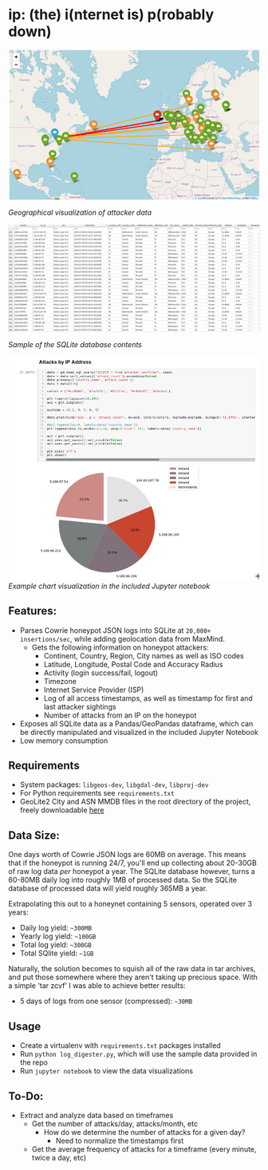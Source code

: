 # ip: (the) i(nternet is) p(robably down)
![](screen4.png)

_Geographical visualization of attacker data_

![](screenshot.png)

_Sample of the SQLite database contents_

![](screen3.png)
_Example chart visualization in the included Jupyter notebook_

## Features:
- Parses Cowrie honeypot JSON logs into SQLite at `20,000+
  insertions/sec`, while adding geolocation data from MaxMind.
  - Gets the following information on honeypot attackers:
    - Continent, Country, Region, City names as well as ISO codes
    - Latitude, Longitude, Postal Code and Accuracy Radius
    - Activity (login success/fail, logout)
    - Timezone
    - Internet Service Provider (ISP)
    - Log of all access timestamps, as well as timestamp for first and last attacker sightings
    - Number of attacks from an IP on the honeypot
- Exposes all SQLite data as a Pandas/GeoPandas dataframe, which can be directly manipulated and visualized in the included Jupyter Notebook
- Low memory consumption 

## Requirements
- System packages:
  `libgeos-dev`, `libgdal-dev`, `libproj-dev`
- For Python requirements see `requirements.txt`
- GeoLite2 City and ASN MMDB files in the root directory of the project, freely downloadable [here](https://dev.maxmind.com/geoip/geoip2/geolite2/)

## Data Size:
One days worth of Cowrie JSON logs are 60MB on average. This means that if the honeypot is running 24/7, 
you'll end up collecting about 20-30GB of raw log data _per_ honeypot a year. The
SQLite database however, turns a 60-80MB daily log into roughly 1MB of
processed data. So the SQLite database of processed data will yield roughly
365MB a year.

Extrapolating this out to a honeynet containing 5 sensors, operated over 3 years:
- Daily log yield: `~300MB`
- Yearly log yield: `~100GB`
- Total log yield: `~300GB`
- Total SQlite yield: `~1GB`

Naturally, the solution becomes to squish all of the raw data in tar archives,
and put those somewhere where they aren't taking up precious space. With a
simple 'tar zcvf' I was able to achieve better results:

- 5 days of logs from one sensor (compressed): `~30MB`

## Usage
- Create a virtualenv with `requirements.txt` packages installed
- Run `python log_digester.py`, which will use the sample data provided in the repo
- Run `jupyter notebook` to view the data visualizations

## To-Do:
- Extract and analyze data based on timeframes
  - Get the number of attacks/day, attacks/month, etc 
    - How do we determine the number of attacks for a given day?
      - Need to normalize the timestamps first
  - Get the average frequency of attacks for a timeframe
    (every minute, twice a day, etc)
